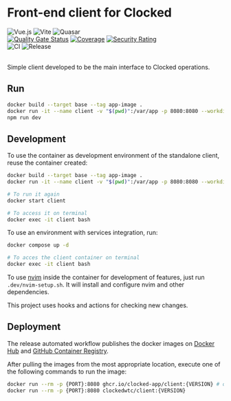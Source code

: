 # Front-end client for Clocked

![Vue.js](https://img.shields.io/badge/vuejs-%2335495e.svg?style=for-the-badge&logo=vuedotjs&logoColor=%234FC08D)
![Vite](https://img.shields.io/badge/vite-%23646CFF.svg?style=for-the-badge&logo=vite&logoColor=white)
![Quasar](https://img.shields.io/badge/Quasar-16B7FB?style=for-the-badge&logo=quasar&logoColor=black)
<br>
[![Quality Gate Status](https://sonarcloud.io/api/project_badges/measure?project=clocked-app_client&metric=alert_status)](https://sonarcloud.io/summary/new_code?id=clocked-app_client)
[![Coverage](https://sonarcloud.io/api/project_badges/measure?project=clocked-app_client&metric=coverage)](https://sonarcloud.io/summary/new_code?id=clocked-app_client)
[![Security Rating](https://sonarcloud.io/api/project_badges/measure?project=clocked-app_client&metric=security_rating)](https://sonarcloud.io/summary/new_code?id=clocked-app_client)
<br>
![CI](https://github.com/clocked-app/client/actions/workflows/ci.yml/badge.svg)
![Release](https://github.com/clocked-app/client/actions/workflows/release.yml/badge.svg)
<br>
<br>

Simple client developed to be the main interface to Clocked operations.

## Run

```bash
docker build --target base --tag app-image .
docker run -it --name client -v "$(pwd)":/var/app -p 8080:8080 --workdir /var/app app-image bash
npm run dev
```
## Development

To use the container as development environment of the standalone client, reuse the container created:

```bash
docker build --target base --tag app-image .
docker run -it --name client -v "$(pwd)":/var/app -p 8080:8080 --workdir /var/app app-image bash

# To run it again
docker start client

# To access it on terminal
docker exec -it client bash
```
To use an environment with services integration, run:

```bash
docker compose up -d

# To acces the client container on terminal
docker exec -it client bash
```

To use [nvim](https://neovim.io/) inside the container for development of features, just run `.dev/nvim-setup.sh`. It will install and configure nvim and other dependencies.

This project uses hooks and actions for checking new changes.

## Deployment

The release automated workflow publishes the docker images on [Docker Hub](https://hub.docker.com/r/clockedwtc/client/tags) and [GitHub Container Registry](https://github.com/clocked-app/client/pkgs/container/wtc-client).

After pulling the images from the most appropriate location, execute one of the following commands to run the image:

```bash
docker run --rm -p {PORT}:8080 ghcr.io/clocked-app/client:{VERSION} # or
docker run --rm -p {PORT}:8080 clockedwtc/client:{VERSION}
```
